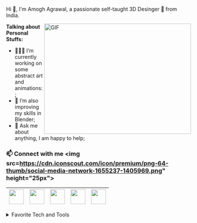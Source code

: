 Hi 👋, I'm Amogh Agrawal, a passionate self-taught 3D Desinger 🍩 from India.

<img align="right" alt="GIF" src="https://blog.advids.co/wp-content/uploads//2017/12/3d_test-min.gif" width="400" height="300" />
  
**Talking about Personal Stuffs:**

- 👨🏽‍💻 I’m currently working on some abstract art and animations:;
- 🌱 I’m also improving my skills in Blender; 
- 💬 Ask me about anything, I am happy to help;

 ### 📫 Connect with me <img src=https://cdn.iconscout.com/icon/premium/png-64-thumb/social-media-network-1655237-1405969.png" height="25px">
 
<a href="https://tinyurl.com/BlenderThingsYT"><img src="https://cdn3d.iconscout.com/3d/free/thumb/youtube-2950143-2447893.png" width="40"></a>|<a href="https://twitter.com/AmoghAgrawal7"><img src="https://cdn3d.iconscout.com/3d/free/thumb/twitter-2950144-2447905.png" width="40"></a>|<a href="https://github.com/AmoghAgrawal"><img src="https://cdn3d.iconscout.com/3d/free/thumb/github-2950150-2447911.png" width="40"></a>|<a href="https://amoghagrawal.carrd.co/"><img src="https://cdn3d.iconscout.com/3d/free/thumb/dribbble-2950132-2447890.png" width="40"></a>|<a href="mailto:pulkit.handa@ais.amity.edu"><img src="https://image.flaticon.com/icons/svg/281/281769.svg" width="40"></a>|
|--|--|--|--|--|

<details>
<summary>Favorite Tech and Tools</summary>

> Tools, languages, and other things that I like to work with.

<table>
  <tr>
    <td align="center" width="96">
        <img src="Assets/html.gif" width="48" height="48" alt="HTML" />
      </a>
      <br>HTML
    </td>
    <td align="center" width="96">
        <img src="Assets/css.gif" width="48" height="48" alt="CSS" />
      </a>
      <br>CSS
    </td>
    <td align="center" width="96">
        <img src="Assets/vscode.webp" width="48" height="48" alt="VS Code" />
      </a>
      <br>VS Code
    </td>
    <td align="center" width="96">
        <img src="Assets/python.gif" width="48" height="48" alt="Python" />
      </a>
      <br>Python
    </td>
    <td align="center" width="96">
        <img src="Assets/git.gif" width="48" height="48" alt="Git" />
      </a>
      <br>Git
    </td>
    <td align="center" width="96">
        <img src="Assets/js.webp" width="48" height="48" alt="JavaScript" />
      </a>
      <br>JavaScript
    </td>
    <td align="center" width="96">
        <img src="https://www.paceit.co.uk/wp-content/uploads/2019/08/node-js-logo.jpg" width="48" height="48" alt="Node.js" />
      </a>
      <br>Node.js
    </td>
    <td align="center" width="96">
        <img src="Assets/bootstrap.gif" width="48" height="48" alt="Bootstrap" />
      </a>
      <br>Bootstrap
    </td>
    <td align="center" width="96">
        <img src="Assets/github.webp" width="48" height="48" alt="Github" />
      </a>
      <br>Github
    </td>
  </tr>
</table>
</details>
